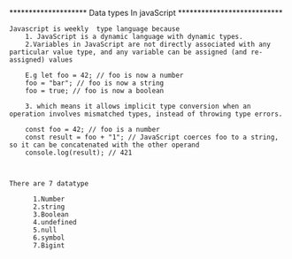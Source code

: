 
********************   Data types In javaScript ***************************

    Javascript is weekly  type language because 
        1. JavaScript is a dynamic language with dynamic types.
        2.Variables in JavaScript are not directly associated with any particular value type, and any variable can be assigned (and re-assigned) values

        E.g let foo = 42; // foo is now a number
        foo = "bar"; // foo is now a string
        foo = true; // foo is now a boolean

        3. which means it allows implicit type conversion when an operation involves mismatched types, instead of throwing type errors.

        const foo = 42; // foo is a number
        const result = foo + "1"; // JavaScript coerces foo to a string, so it can be concatenated with the other operand
        console.log(result); // 421



    There are 7 datatype

          1.Number
          2.string
          3.Boolean
          4.undefined
          5.null
          6.symbol
          7.Bigint
